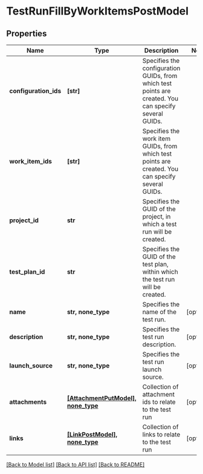 # TestRunFillByWorkItemsPostModel


## Properties
Name | Type | Description | Notes
------------ | ------------- | ------------- | -------------
**configuration_ids** | **[str]** | Specifies the configuration GUIDs, from which test points are created. You can specify several GUIDs. | 
**work_item_ids** | **[str]** | Specifies the work item GUIDs, from which test points are created. You can specify several GUIDs. | 
**project_id** | **str** | Specifies the GUID of the project, in which a test run will be created. | 
**test_plan_id** | **str** | Specifies the GUID of the test plan, within which the test run will be created. | 
**name** | **str, none_type** | Specifies the name of the test run. | [optional] 
**description** | **str, none_type** | Specifies the test run description. | [optional] 
**launch_source** | **str, none_type** | Specifies the test run launch source. | [optional] 
**attachments** | [**[AttachmentPutModel], none_type**](AttachmentPutModel.md) | Collection of attachment ids to relate to the test run | [optional] 
**links** | [**[LinkPostModel], none_type**](LinkPostModel.md) | Collection of links to relate to the test run | [optional] 

[[Back to Model list]](../README.md#documentation-for-models) [[Back to API list]](../README.md#documentation-for-api-endpoints) [[Back to README]](../README.md)


